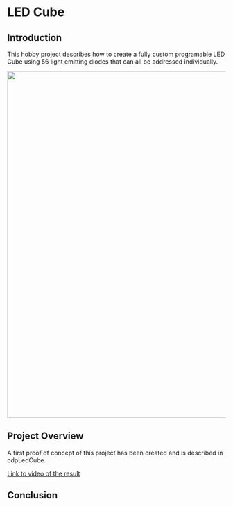 # LED Cube

## Introduction

This hobby project describes how to create a fully custom programable LED Cube using 56 light emitting diodes that can all be addressed individually.

<img src="pictures/assembly.jpg" width="800"> 

## Project Overview

A first proof of concept of this project has been created and is described in cdpLedCube.

[Link to video of the result](https://s3.gifyu.com/images/ezgif.com-gif-maker2d098096f9595b45.gif)


## Conclusion
